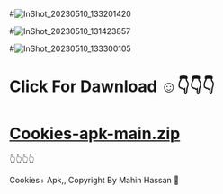 #![InShot_20230510_133201420](https://github.com/Termuxmasud404/Cookies-apk/assets/118968969/72280273-b0fd-4a93-b351-b425343b50c8)

#![InShot_20230510_131423857](https://github.com/Termuxmasud404/Cookies-apk/assets/118968969/df5a8cca-7549-4751-8a9b-80463029419e)

#![InShot_20230510_133300105](https://github.com/Termuxmasud404/Cookies-apk/assets/118968969/177f620e-73ab-4fa2-9760-2b4d1ac3ad84)



# Click For Dawnload ☺️👇👇👇
# [Cookies-apk-main.zip](https://github.com/Termuxmasud404/Cookies-apk/files/11439578/Cookies-apk-main.zip)

👆👆👆👆



Cookies+ Apk,, Copyright By Mahin Hassan 🙂
#
